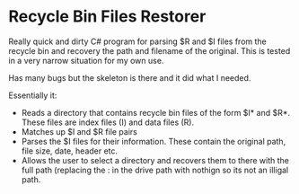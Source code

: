 Recycle Bin Files Restorer
===============================

Really quick and dirty C# program for parsing $R and $I files from the recycle bin and recovery the path and filename of the original.
This is tested in a very narrow situation for my own use.

Has many bugs but the skeleton is there and it did what I needed.

Essentially it:
- Reads a directory that contains recycle bin files of the form $I* and $R*.  These files are index files (I) and data files (R).
- Matches up $I and $R file pairs
- Parses the $I files for their information.  These contain the original path, file size, date, header etc.
- Allows the user to select a directory and recovers them to there with the full path (replacing the : in the drive path with nothign so its not an illigal path.

